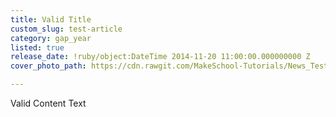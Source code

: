 ```yaml
---
title: Valid Title
custom_slug: test-article
category: gap_year
listed: true
release_date: !ruby/object:DateTime 2014-11-20 11:00:00.000000000 Z
cover_photo_path: https://cdn.rawgit.com/MakeSchool-Tutorials/News_Tests/b16fefb8babd81272a9cd9249c649a79ce5b2ca7/d39b1538-6ae8-4797-85af-d1b0041aaf03/cover_photo.jpeg

---
```

Valid Content Text